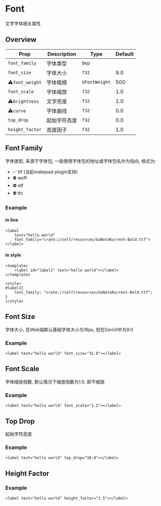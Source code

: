 # Font

文字字体相关属性

## Overview

|Prop|Description|Type|Default|
|--|--|--|--|
|`font_family`|字体类型|`Dep`||
|`font_size`|字体大小|`f32`|9.0|
|⚠️`font_weight`|字体粗细|`GFontWeight`|500|
|`font_scale`|字体缩放|`f32`|1.0|
|⚠️`brightness`|文字亮度|`f32`|1.0|
|⚠️`curve`|字体曲线|`f32`|0.0|
|`top_drop`|起始字符高度|`f32`|0.0|
|`height_factor`|高度因子|`f32`|1.0|

## Font Family

字体类型, 来源于字体包, 一般使用字体包的地址或字体包名作为指向, 格式为:
- ✅ ttf (当前makepad plugin支持)
- ⛔ woff
- ⛔ otf
- ⛔ ttc

### Example

#### in line

```
<label 
    text="hello world" 
    font_family="crate://self/resources/GoNotoKurrent-Bold.ttf">
</label>
```

#### in style

```
<template>
    <label id="label1" text="hello world"></label>
</template>

<style>
#label1{
    font_family: "crate://self/resources/GoNotoKurrent-Bold.ttf";
}
</style>
```

## Font Size

字体大小, 在Web端默认基础字体大小为16px, 但在GenUI中为9.0

### Example

```
<label text="hello world" font_size="32.0"></label>
```

## Font Scale

字体缩放倍数, 默认情况下缩放倍数为1.0, 即不缩放

### Example
```
<label text="hello world" font_scale="1.2"></label>
```

## Top Drop

起始字符高度

### Example

```
<label text="hello world" top_drop="10.0"></label>
```

## Height Factor

### Example

```
<label text="hello world" height_factor="1.5"></label>
```